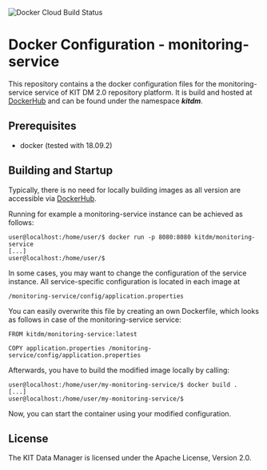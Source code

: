 ![Docker Cloud Build Status](https://img.shields.io/docker/cloud/build/kitdm/monitoring-service)

# Docker Configuration - monitoring-service

This repository contains a the docker configuration files for the monitoring-service service of KIT DM 2.0 repository platform. It is build and hosted at [DockerHub](https://hub.docker.com/) and can be found under the namespace ***kitdm***. 

## Prerequisites

* docker (tested with 18.09.2)

## Building and Startup

Typically, there is no need for locally building images as all version are accessible via [DockerHub](https://hub.docker.com/).

Running for example a monitoring-service instance can be achieved as follows:

```
user@localhost:/home/user/$ docker run -p 8080:8080 kitdm/monitoring-service
[...]
user@localhost:/home/user/$
```

In some cases, you may want to change the configuration of the service instance. All service-specific configuration is located in each image at

```/monitoring-service/config/application.properties```

You can easily overwrite this file by creating an own Dockerfile, which looks as follows in case of the monitoring-service service:

```
FROM kitdm/monitoring-service:latest

COPY application.properties /monitoring-service/config/application.properties
```

Afterwards, you have to build the modified image locally by calling:

```
user@localhost:/home/user/my-monitoring-service/$ docker build .
[...]
user@localhost:/home/user/my-monitoring-service/$
```

Now, you can start the container using your modified configuration.

## License

The KIT Data Manager is licensed under the Apache License, Version 2.0.
